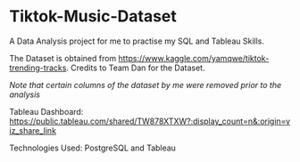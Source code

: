 # Tiktok-Music-Dataset
A Data Analysis project for me to practise my SQL and Tableau Skills.

The Dataset is obtained from https://www.kaggle.com/yamqwe/tiktok-trending-tracks. Credits to Team Dan for the Dataset. 

*Note that certain columns of the dataset by me were removed prior to the analysis*

Tableau Dashboard: https://public.tableau.com/shared/TW878XTXW?:display_count=n&:origin=viz_share_link

Technologies Used: PostgreSQL and Tableau
